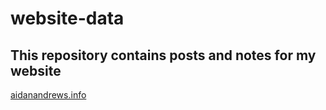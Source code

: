# website-data

## This repository contains posts and notes for my website
[aidanandrews.info](aidanandrews.info)
